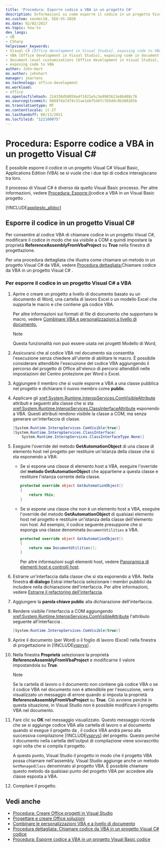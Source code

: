 ```yaml
---
title: 'Procedura: Esporre codice a VBA in un progetto C#'
description: Informazioni su come esporre il codice in un progetto Visual C# Visual Basic, Applications Edition (VBA) se si vuole che i due tipi di codice interagiscano tra loro.
ms.custom: seodec18, SEO-VS-2020
ms.date: 02/02/2017
ms.topic: how-to
dev_langs:
- VB
- CSharp
helpviewer_keywords:
- Visual C# [Office development in Visual Studio], exposing code to VBA
- VBA [Office development in Visual Studio], exposing code in document-level customizations
- document-level customizations [Office development in Visual Studio], exposing code
- exposing code to VBA
author: John-Hart
ms.author: johnhart
manager: jmartens
ms.technology: office-development
ms.workload:
- office
ms.openlocfilehash: 214330d50059a4f1021e5c3e9983613e8b488c76
ms.sourcegitcommit: 68897da7d74c31ae1ebf5d47c7b5ddc9b108265b
ms.translationtype: MT
ms.contentlocale: it-IT
ms.lasthandoff: 08/13/2021
ms.locfileid: "122100075"
---
```

# <a name="how-to-expose-code-to-vba-in-a-visual-c-project"></a>Procedura: Esporre codice a VBA in un progetto Visual C#
  È possibile esporre il codice in un progetto Visual C# Visual Basic, Applications Edition (VBA) se si vuole che i due tipi di codice interagiscano tra loro.

 Il processo di Visual C# è diverso da quello Visual Basic processo. Per altre informazioni, vedere [Procedura: Esporre il](../vsto/how-to-expose-code-to-vba-in-a-visual-basic-project.md)codice a VBA in un Visual Basic progetto .

 [!INCLUDE[appliesto_alldoc](../vsto/includes/appliesto-alldoc-md.md)]

## <a name="expose-code-in-a-visual-c-project"></a>Esporre il codice in un progetto Visual C#
 Per consentire al codice VBA di chiamare codice in un progetto Visual C#, modificare il codice in modo che sia visibile a COM e quindi impostare la proprietà **ReferenceAssemblyFromVbaProject** su **True** nella finestra di progettazione.

 Per una procedura dettagliata che illustra come chiamare un metodo in un progetto Visual C# da VBA, vedere [Procedura dettagliata:](../vsto/walkthrough-calling-code-from-vba-in-a-visual-csharp-project.md)Chiamare codice da VBA in un progetto Visual C&#35; .

### <a name="to-expose-code-in-a-visual-c-project-to-vba"></a>Per esporre il codice in un progetto Visual C# a VBA

1. Aprire o creare un progetto a livello di documento basato su un documento di Word, una cartella di lavoro Excel o un modello Excel che supporta le macro e che contiene già codice VBA.

    Per altre informazioni sui formati di file di documento che supportano le macro, vedere [Combinare VBA e personalizzazioni a livello di documento.](../vsto/combining-vba-and-document-level-customizations.md)

   > [!NOTE]
   > Questa funzionalità non può essere usata nei progetti Modello di Word,

2. Assicurarsi che al codice VBA nel documento sia consentita l'esecuzione senza chiedere all'utente di abilitare le macro. È possibile considerare attendibile l'esecuzione del codice VBA aggiungendo il percorso del progetto di Office all'elenco di percorsi attendibili nelle impostazioni del Centro protezione per Word o Excel.

3. Aggiungere il membro che si vuole esporre a VBA a una classe pubblica nel progetto e dichiarare il nuovo membro come **public**.

4. Applicare gli <xref:System.Runtime.InteropServices.ComVisibleAttribute> attributi e seguenti alla classe che si sta <xref:System.Runtime.InteropServices.ClassInterfaceAttribute> esponendo a VBA. Questi attributi rendono visibile la classe a COM, ma senza generare un'interfaccia di classe.

   ```csharp
   [System.Runtime.InteropServices.ComVisible(true)]
   [System.Runtime.InteropServices.ClassInterface(
       System.Runtime.InteropServices.ClassInterfaceType.None)]
   ```

5. Eseguire l'override del metodo **GetAutomationObject** di una classe di elemento host nel progetto per restituire un'istanza della classe che si sta esponendo a VBA:

   - Se si espone una classe di elemento host a VBA, eseguire l'override del **metodo GetAutomationObject** che appartiene a questa classe e restituire l'istanza corrente della classe.

     ```csharp
     protected override object GetAutomationObject()
     {
         return this;
     }
     ```

   - Se si espone una classe che non è un elemento host a VBA, eseguire l'override del metodo **GetAutomationObject** di qualsiasi elemento host nel progetto e restituire un'istanza della classe dell'elemento non host. Ad esempio, il codice seguente presuppone che si esponga una classe denominata `DocumentUtilities` a VBA.

     ```csharp
     protected override object GetAutomationObject()
     {
         return new DocumentUtilities();
     }
     ```

     Per altre informazioni sugli elementi host, vedere [Panoramica di elementi host e controlli host](../vsto/host-items-and-host-controls-overview.md).

6. Estrarre un'interfaccia dalla classe che si sta esponendo a VBA. Nella finestra **di dialogo** Estrai interfaccia selezionare i membri pubblici da includere nella dichiarazione dell'interfaccia. Per altre informazioni, vedere [Estrarre il refactoring dell'interfaccia](../ide/reference/extract-interface.md).

7. Aggiungere la **parola chiave public** alla dichiarazione dell'interfaccia.

8. Rendere visibile l'interfaccia a COM aggiungendo <xref:System.Runtime.InteropServices.ComVisibleAttribute> l'attributo seguente all'interfaccia .

   ```csharp
   [System.Runtime.InteropServices.ComVisible(true)]
   ```

9. Aprire il documento (per Word) o il foglio di lavoro (Excel) nella finestra di progettazione in [!INCLUDE[vsprvs](../sharepoint/includes/vsprvs-md.md)] .

10. Nella finestra **Proprietà** selezionare la proprietà **ReferenceAssemblyFromVbaProject** e modificarne il valore impostandola su **True**.

    > [!NOTE]
    > Se la cartella di lavoro o il documento non contiene già codice VBA o se il codice VBA nel documento non è attendibile per l'esecuzione, verrà visualizzato un messaggio di errore quando si imposta la proprietà **ReferenceAssemblyFromVbaProject** su **True**. Ciò avviene perché in questa situazione, in Visual Studio non è possibile modificare il progetto VBA nel documento.

11. Fare clic su **OK** nel messaggio visualizzato. Questo messaggio ricorda che se si aggiunge codice VBA alla cartella di lavoro o al documento quando si esegue il progetto da , il codice VBA andrà perso alla successiva compilazione [!INCLUDE[vsprvs](../sharepoint/includes/vsprvs-md.md)] del progetto. Questo perché il documento nella cartella dell'output di compilazione viene sovrascritto ogni volta che si compila il progetto.

     A questo punto, Visual Studio il progetto in modo che il progetto VBA possa chiamare nell'assembly. Visual Studio aggiunge anche un metodo `GetManagedClass` denominato al progetto VBA. È possibile chiamare questo metodo da qualsiasi punto del progetto VBA per accedere alla classe esposta a VBA.

12. Compilare il progetto.

## <a name="see-also"></a>Vedi anche
- [Procedura: Creare Office progetti in Visual Studio](../vsto/how-to-create-office-projects-in-visual-studio.md)
- [Progettare e creare Office soluzioni](../vsto/designing-and-creating-office-solutions.md)
- [Combinare le personalizzazioni VBA e a livello di documento](../vsto/combining-vba-and-document-level-customizations.md)
- [Procedura dettagliata: Chiamare codice da VBA in un progetto Visual C&#35; codice](../vsto/walkthrough-calling-code-from-vba-in-a-visual-csharp-project.md)
- [Procedura: Esporre codice a VBA in un progetto Visual Basic codice](../vsto/how-to-expose-code-to-vba-in-a-visual-basic-project.md)
